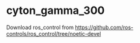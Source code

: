 # cyton_gamma_300
Download ros_control from https://github.com/ros-controls/ros_control/tree/noetic-devel
